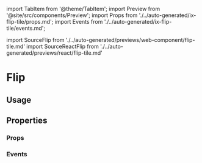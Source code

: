 import TabItem from '@theme/TabItem';
import Preview from '@site/src/components/Preview';
import Props from './../auto-generated/ix-flip-tile/props.md';
import Events from './../auto-generated/ix-flip-tile/events.md';

import SourceFlip from './../auto-generated/previews/web-component/flip-tile.md'
import SourceReactFlip from './../auto-generated/previews/react/flip-tile.md'

# Flip

## Usage

<Preview name="flip-tile" height="35rem">
  <TabItem value="javascript">
    <SourceFlip />
  </TabItem>
  <TabItem value="react">
    <SourceReactFlip />
  </TabItem>
</Preview>

## Properties

### Props

<Props />

### Events

<Events />
